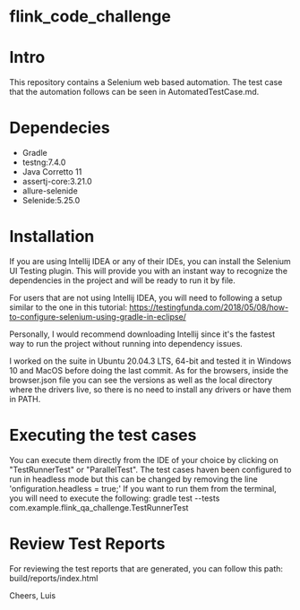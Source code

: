 # flink_code_challenge

# Intro
  This repository contains a Selenium web based automation. The test case that the automation follows can be seen in AutomatedTestCase.md.
  
# Dependecies
- Gradle
- testng:7.4.0
- Java Corretto 11
- assertj-core:3.21.0
- allure-selenide
- Selenide:5.25.0

# Installation
If you are using Intellij IDEA or any of their IDEs, you can install the Selenium UI Testing plugin. This will provide you with an instant way to recognize the dependencies in the project and will be ready to run it by file.


For users that are not using Intellij IDEA, you will need to following a setup similar to the one in this tutorial: https://testingfunda.com/2018/05/08/how-to-configure-selenium-using-gradle-in-eclipse/

Personally, I would recommend downloading Intellij since it's the fastest way to run the project without running into dependency issues.

I worked on the suite in Ubuntu 20.04.3 LTS, 64-bit and tested it in Windows 10 and MacOS before doing the last commit. As for the browsers, inside the browser.json file you can see the versions as well as the local directory where the drivers live, so there is no need to install any drivers or have them in PATH.

# Executing the test cases

You can execute them directly from the IDE of your choice by clicking on "TestRunnerTest" or "ParallelTest". The test cases haven been configured to run in headless mode but this can be changed by removing the line 'onfiguration.headless = true;'
If you want to run them from the terminal, you will need to execute the following: gradle test --tests com.example.flink_qa_challenge.TestRunnerTest


# Review Test Reports
For reviewing the test reports that are generated, you can follow this path: build/reports/index.html


Cheers,
Luis
